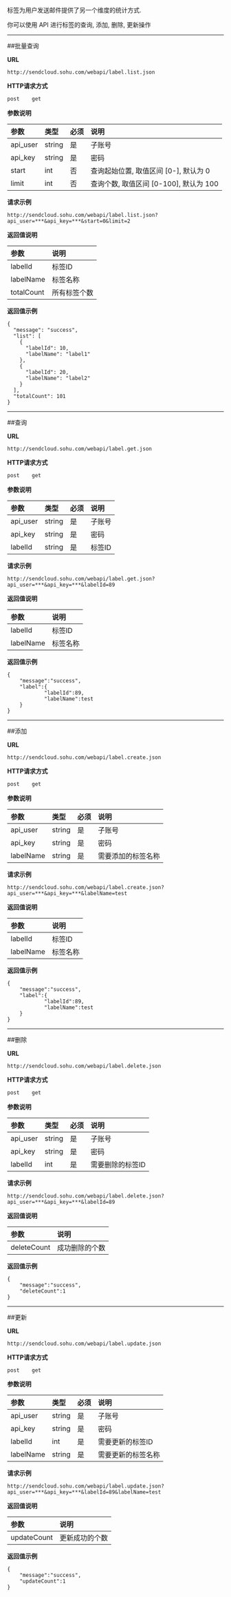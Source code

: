 
标签为用户发送邮件提供了另一个维度的统计方式.
    
你可以使用 API 进行标签的查询, 添加, 删除, 更新操作

- - -
##批量查询
    
**URL**    
```
http://sendcloud.sohu.com/webapi/label.list.json
```
    
**HTTP请求方式** 
```bash
post    get
```
    
**参数说明**
    
|参数|类型|必须|说明|
|:---|:---|:---|:---|
|api_user|string|是|子账号|
|api_key|string|是|密码|
|start|int|否|查询起始位置, 取值区间 [0-], 默认为 0|
|limit|int|否|查询个数, 取值区间 [0-100], 默认为 100|
    
**请求示例**    
```
http://sendcloud.sohu.com/webapi/label.list.json?api_user=***&api_key=***&start=0&limit=2
```
    
**返回值说明**
    
|参数|说明|
|:---|:---| 
|labelId|标签ID|
|labelName|标签名称|
|totalCount|所有标签个数|
    
**返回值示例**    
```
{
  "message": "success",
  "list": [
    {
      "labelId": 10,
      "labelName": "label1"
    },
    {
      "labelId": 20,
      "labelName": "label2"
    }
  ],
  "totalCount": 101
}
```
    
    
- - -
##查询    
    
**URL**    
```
http://sendcloud.sohu.com/webapi/label.get.json
```
    
**HTTP请求方式** 
```bash
post    get
```
    
**参数说明**
    
|参数|类型|必须|说明|
|:---|:---|:---|:---|
|api_user|string|是|子账号|
|api_key|string|是|密码|
|labelId|string|是|标签ID|
    
**请求示例**    
```
http://sendcloud.sohu.com/webapi/label.get.json?api_user=***&api_key=***&labelId=89
```
    
**返回值说明**
    
|参数|说明|
|:---|:---| 
|labelId|标签ID|
|labelName|标签名称|
    
**返回值示例**    
```
{
    "message":"success", 
    "label":{
            "labelId":89,
            "labelName":test
    }
}
```
    
- - -
##添加
    
**URL**
```
http://sendcloud.sohu.com/webapi/label.create.json
```
    
**HTTP请求方式**
```bash
post    get
```
    
**参数说明**
    
|参数|类型|必须|说明|
|:---|:---|:---|:---|
|api_user|string|是|子账号|
|api_key|string|是|密码|
|labelName|string|是|需要添加的标签名称|
    
**请求示例**    
```
http://sendcloud.sohu.com/webapi/label.create.json?api_user=***&api_key=***&labelName=test
```
    
**返回值说明**
    
|参数|说明|
|:---|:---| 
|labelId|标签ID|
|labelName|标签名称|
    

**返回值示例**    
```
{
    "message":"success", 
    "label":{
            "labelId":89,
            "labelName":test
    }
}
```
    
- - -

##删除

**URL**
```
http://sendcloud.sohu.com/webapi/label.delete.json
```
    
**HTTP请求方式**
```bash
post    get
```
    
**参数说明**
    
|参数|类型|必须|说明|
|:---|:---|:---|:---|
|api_user|string|是|子账号|
|api_key|string|是|密码|
|labelId|int|是|需要删除的标签ID|
    
**请求示例**    
```
http://sendcloud.sohu.com/webapi/label.delete.json?api_user=***&api_key=***&labelId=89
```
    
**返回值说明**
    
|参数|说明|
|:---|:---|
|deleteCount|成功删除的个数|
    
**返回值示例**
```
{
    "message":"success",
    "deleteCount":1
}
```
    
- - -
##更新

**URL**
```
http://sendcloud.sohu.com/webapi/label.update.json
```
    
**HTTP请求方式**
```bash
post    get
```
    
**参数说明**
    
|参数|类型|必须|说明|
|:---|:---|:---|:---|
|api_user|string|是|子账号|
|api_key|string|是|密码|
|labelId|int|是|需要更新的标签ID|
|labelName|string|是|需要更新的标签名称|
    
**请求示例**    
```
http://sendcloud.sohu.com/webapi/label.update.json?api_user=***&api_key=***&labelId=89&labelName=test
```
    
**返回值说明**
    
|参数|说明|
|:---|:---| 
|updateCount|更新成功的个数|
    

**返回值示例**    
```
{
    "message":"success", 
    "updateCount":1
}
```

